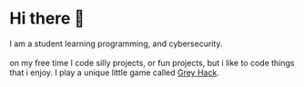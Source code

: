 # Hi there 👋
I am a student learning programming, and cybersecurity.
<br/><br/>
on my free time I code silly projects, or fun projects, but i like to code things that i enjoy.
I play a unique little game called [Grey Hack](https://store.steampowered.com/app/605230/Grey_Hack/).
